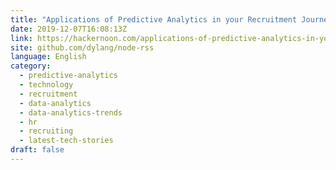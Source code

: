 ```yaml
---
title: "Applications of Predictive Analytics in your Recruitment Journey"
date: 2019-12-07T16:08:13Z
link: https://hackernoon.com/applications-of-predictive-analytics-in-your-recruitment-journey-l3n32g0?source=rss&utm_medium=RSS&utm_source=news.12bit.vn
site: github.com/dylang/node-rss
language: English
category:
  - predictive-analytics
  - technology
  - recruitment
  - data-analytics
  - data-analytics-trends
  - hr
  - recruiting
  - latest-tech-stories
draft: false
---
```

